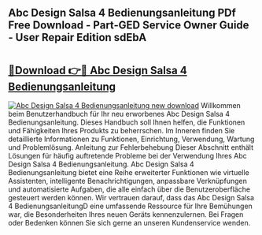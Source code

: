 ## Abc Design Salsa 4 Bedienungsanleitung PDf Free Download - Part-GED Service Owner Guide - User Repair Edition sdEbA

# <h2><a href="http://df3214d.blite.top/?on=Abc+Design+Salsa+4+Bedienungsanleitung">🔗Download 👉🔴 Abc Design Salsa 4 Bedienungsanleitung</a></h2>

[![Abc Design Salsa 4 Bedienungsanleitung new download](https://i.imgur.com/lujVjoI.png)](http://df3214d.blite.top/?on=Abc+Design+Salsa+4+Bedienungsanleitung)
Willkommen beim Benutzerhandbuch für Ihr neu erworbenes Abc Design Salsa 4 Bedienungsanleitung. Dieses Handbuch soll Ihnen helfen, die Funktionen und Fähigkeiten Ihres Produkts zu beherrschen. Im Inneren finden Sie detaillierte Informationen zu Funktionen, Einrichtung, Verwendung, Wartung und Problemlösung. Anleitung zur Fehlerbehebung Dieser Abschnitt enthält Lösungen für häufig auftretende Probleme bei der Verwendung Ihres Abc Design Salsa 4 Bedienungsanleitung. Abc Design Salsa 4 Bedienungsanleitung bietet eine Reihe erweiterter Funktionen wie virtuelle Assistenten, intelligente Benachrichtigungen, anpassbare Verknüpfungen und automatisierte Aufgaben, die alle einfach über die Benutzeroberfläche gesteuert werden können. Wir vertrauen darauf, dass das Abc Design Salsa 4 BedienungsanleitungD eine umfassende Ressource für Ihre Bemühungen war, die Besonderheiten Ihres neuen Geräts kennenzulernen. Bei Fragen oder Bedenken können Sie sich gerne an unseren Kundenservice wenden.
